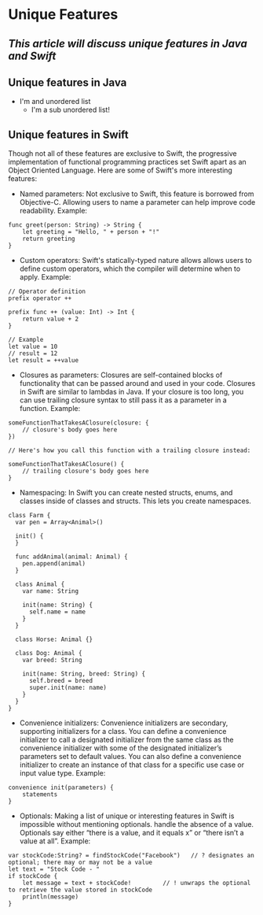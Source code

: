 # Unique Features
## *This article will discuss unique features in Java and Swift*

## Unique features in Java
* I'm and unordered list
	* I'm a sub unordered list!

## Unique features in Swift
Though not all of these features are exclusive to Swift, the progressive implementation of functional programming practices set Swift apart as an Object Oriented Language. Here are some of Swift's more interesting features:
* Named parameters: Not exclusive to Swift, this feature is borrowed from Objective-C. Allowing users to name a parameter can help improve code readability. Example:
```
func greet(person: String) -> String {
    let greeting = "Hello, " + person + "!"
    return greeting
}
```
* Custom operators: Swift's statically-typed nature allows allows users to define custom operators, which the compiler will determine when to apply. Example:
```
// Operator definition
prefix operator ++

prefix func ++ (value: Int) -> Int {
    return value + 2
}

// Example
let value = 10
// result = 12
let result = ++value
```
* Closures as parameters: Closures are self-contained blocks of functionality that can be passed around and used in your code. Closures in Swift are similar to lambdas in Java. If your closure is too long, you can use trailing closure syntax to still pass it as a parameter in a function. Example:
```
someFunctionThatTakesAClosure(closure: {
    // closure's body goes here
})
 
// Here's how you call this function with a trailing closure instead:
 
someFunctionThatTakesAClosure() {
    // trailing closure's body goes here
}
```
* Namespacing: In Swift you can create nested structs, enums, and classes inside of classes and structs. This lets you create namespaces.
```
class Farm {
  var pen = Array<Animal>()
  
  init() {
  }
  
  func addAnimal(animal: Animal) {
    pen.append(animal)
  }
  
  class Animal {
    var name: String
    
    init(name: String) {
      self.name = name
    }
  }
  
  class Horse: Animal {}
  
  class Dog: Animal {
    var breed: String
    
    init(name: String, breed: String) {
      self.breed = breed
      super.init(name: name)
    }
  }
}
```
* Convenience initializers: Convenience initializers are secondary, supporting initializers for a class. You can define a convenience initializer to call a designated initializer from the same class as the convenience initializer with some of the designated initializer’s parameters set to default values. You can also define a convenience initializer to create an instance of that class for a specific use case or input value type. Example:
```
convenience init(parameters) {
    statements
}
```
* Optionals: Making a list of unique or interesting features in Swift is impossible without mentioning optionals. handle the absence of a value. Optionals say either “there is a value, and it equals x” or “there isn’t a value at all”. Example:
```
var stockCode:String? = findStockCode("Facebook") 	// ? designates an optional; there may or may not be a value
let text = "Stock Code - "
if stockCode {
    let message = text + stockCode!			// ! unwraps the optional to retrieve the value stored in stockCode
    println(message)
}
```
